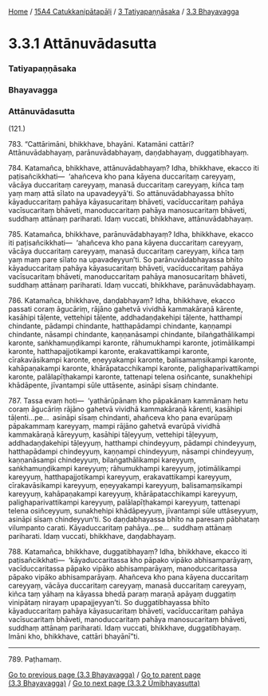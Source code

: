 
[Home](/) / [15A4 Catukkanipātapāḷi](../../../15A4.md) / [3 Tatiyapaṇṇāsaka](../../3.md) / [3.3 Bhayavagga](../3.3.md)

# 3.3.1 Attānuvādasutta

### Tatiyapaṇṇāsaka

### Bhayavagga

### Attānuvādasutta

(121.)

783\. “Cattārimāni, bhikkhave, bhayāni. Katamāni cattāri? Attānuvādabhayaṃ, parānuvādabhayaṃ, daṇḍabhayaṃ, duggatibhayaṃ.

784\. Katamañca, bhikkhave, attānuvādabhayaṃ? Idha, bhikkhave, ekacco iti paṭisañcikkhati—  ‘ahañceva kho pana kāyena duccaritaṃ careyyaṃ, vācāya duccaritaṃ careyyaṃ, manasā duccaritaṃ careyyaṃ, kiñca taṃ yaṃ maṃ attā sīlato na upavadeyyā’ti. So attānuvādabhayassa bhīto kāyaduccaritaṃ pahāya kāyasucaritaṃ bhāveti, vacīduccaritaṃ pahāya vacīsucaritaṃ bhāveti, manoduccaritaṃ pahāya manosucaritaṃ bhāveti, suddhaṃ attānaṃ pariharati. Idaṃ vuccati, bhikkhave, attānuvādabhayaṃ.

785\. Katamañca, bhikkhave, parānuvādabhayaṃ? Idha, bhikkhave, ekacco iti paṭisañcikkhati—  ‘ahañceva kho pana kāyena duccaritaṃ careyyaṃ, vācāya duccaritaṃ careyyaṃ, manasā duccaritaṃ careyyaṃ, kiñca taṃ yaṃ maṃ pare sīlato na upavadeyyun’ti. So parānuvādabhayassa bhīto kāyaduccaritaṃ pahāya kāyasucaritaṃ bhāveti, vacīduccaritaṃ pahāya vacīsucaritaṃ bhāveti, manoduccaritaṃ pahāya manosucaritaṃ bhāveti, suddhaṃ attānaṃ pariharati. Idaṃ vuccati, bhikkhave, parānuvādabhayaṃ.

786\. Katamañca, bhikkhave, daṇḍabhayaṃ? Idha, bhikkhave, ekacco passati coraṃ āgucāriṃ, rājāno gahetvā vividhā kammakāraṇā kārente, kasāhipi tāḷente, vettehipi tāḷente, addhadaṇḍakehipi tāḷente, hatthampi chindante, pādampi chindante, hatthapādampi chindante, kaṇṇampi chindante, nāsampi chindante, kaṇṇanāsampi chindante, bilaṅgathālikampi karonte, saṅkhamuṇḍikampi karonte, rāhumukhampi karonte, jotimālikampi karonte, hatthapajjotikampi karonte, erakavattikampi karonte, cīrakavāsikampi karonte, eṇeyyakampi karonte, balisamaṃsikampi karonte, kahāpaṇakampi karonte, khārāpatacchikampi karonte, palighaparivattikampi karonte, palālapīṭhakampi karonte, tattenapi telena osiñcante, sunakhehipi khādāpente, jīvantampi sūle uttāsente, asināpi sīsaṃ chindante.

787\. Tassa evaṃ hoti—  ‘yathārūpānaṃ kho pāpakānaṃ kammānaṃ hetu coraṃ āgucāriṃ rājāno gahetvā vividhā kammakāraṇā kārenti, kasāhipi tāḷenti…pe…  asināpi sīsaṃ chindanti, ahañceva kho pana evarūpaṃ pāpakammaṃ kareyyaṃ, mampi rājāno gahetvā evarūpā vividhā kammakāraṇā kāreyyuṃ, kasāhipi tāḷeyyuṃ, vettehipi tāḷeyyuṃ, addhadaṇḍakehipi tāḷeyyuṃ, hatthampi chindeyyuṃ, pādampi chindeyyuṃ, hatthapādampi chindeyyuṃ, kaṇṇampi chindeyyuṃ, nāsampi chindeyyuṃ, kaṇṇanāsampi chindeyyuṃ, bilaṅgathālikampi kareyyuṃ, saṅkhamuṇḍikampi kareyyuṃ; rāhumukhampi kareyyuṃ, jotimālikampi kareyyuṃ, hatthapajjotikampi kareyyuṃ, erakavattikampi kareyyuṃ, cīrakavāsikampi kareyyuṃ, eṇeyyakampi kareyyuṃ, balisamaṃsikampi kareyyuṃ, kahāpaṇakampi kareyyuṃ, khārāpatacchikampi kareyyuṃ, palighaparivattikampi kareyyuṃ, palālapīṭhakampi kareyyuṃ, tattenapi telena osiñceyyuṃ, sunakhehipi khādāpeyyuṃ, jīvantampi sūle uttāseyyuṃ, asināpi sīsaṃ chindeyyun’ti. So daṇḍabhayassa bhīto na paresaṃ pābhataṃ vilumpanto carati. Kāyaduccaritaṃ pahāya…pe…  suddhaṃ attānaṃ pariharati. Idaṃ vuccati, bhikkhave, daṇḍabhayaṃ.

788\. Katamañca, bhikkhave, duggatibhayaṃ? Idha, bhikkhave, ekacco iti paṭisañcikkhati—  ‘kāyaduccaritassa kho pāpako vipāko abhisamparāyaṃ, vacīduccaritassa pāpako vipāko abhisamparāyaṃ, manoduccaritassa pāpako vipāko abhisamparāyaṃ. Ahañceva kho pana kāyena duccaritaṃ careyyaṃ, vācāya duccaritaṃ careyyaṃ, manasā duccaritaṃ careyyaṃ, kiñca taṃ yāhaṃ na kāyassa bhedā paraṃ maraṇā apāyaṃ duggatiṃ vinipātaṃ nirayaṃ upapajjeyyan’ti. So duggatibhayassa bhīto kāyaduccaritaṃ pahāya kāyasucaritaṃ bhāveti, vacīduccaritaṃ pahāya vacīsucaritaṃ bhāveti, manoduccaritaṃ pahāya manosucaritaṃ bhāveti, suddhaṃ attānaṃ pariharati. Idaṃ vuccati, bhikkhave, duggatibhayaṃ. Imāni kho, bhikkhave, cattāri bhayānī”ti.

---

789\. Paṭhamaṃ.



[Go to previous page (3.3 Bhayavagga)](../3.3.md) / [Go to parent page (3.3 Bhayavagga)](../3.3.md) / [Go to next page (3.3.2 Ūmibhayasutta)](3.3.2.md)


